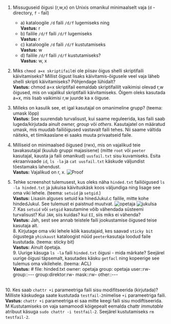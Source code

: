 1.  Missuguseid õigusi (r,w,x) on Unixis omanikul minimaalselt vaja (`d`  - directory,  `f`  - fail)
    -   a) kataloogile  `/d`  faili  `/d/f`  lugemiseks ning <br>
		    **Vastus:** r
    -   b) failile  `/d/f`  faili  `/d/f`  lugemiseks <br>
		    **Vastus:** r
    -   c) kataloogile  `/d`  faili  `/d/f`  kustutamiseks <br>
		    **Vastus:** w
    -   d) failile  `/d/f`  faili  `/d/f`  kustutamiseks? <br>
		   **Vastus:** w, x
		   
2.  Miks  `chmod a=x skriptifail`ei ole piisav õigus shelli skriptifaili käivitamiseks? Millist õigust lisaks käivitamis-õigusele veel vaja läheb shelli skripti käivitamiseks? Põhjendage lühidalt? <br>
 **Vastus:** chmod a=x skriptifail eemaldab skriptifaililt vaikimisi olevad r,w õigused, mis on vajalikul skriptifaili käivitamiseks. Õigem oleks kasutada a+x, mis lisab vaikimisi r,w juurde ka x õiguse.
 
3.  Milleks on kasulik see, et igal kasutajal on omanimeline grupp? (teema: umask lõpp) <br>
**Vastus:** See suurendab turvalisust, kui saame reguleerida, kas faili saab lugeda/kirjutada ainult *owner, group* või *others*. Kasutajatel on määratud umask, mis muudab failiõigused vastavalt faili tehes. Nii saame vältida näiteks, et tiimikaaslane ei saaks muuta privaatseid faile.

4.  Milliseid on minimaalsed õigused (rwx), mis on vajalikud teie tavakasutajal (kuulub gruppi majasisene) (mitte  `root`  või  `peeter`  kasutajal, kausta ja faili omanikud)  `uusfail.txt`  sisu kuvamiseks. Esita ekraanivaade  `id`,  `ls -la`  ja  `cat uusfail.txt`  käskude väljundist tõestamaks lahendust.
<br> **Vastus:** Vajalikud on r, x. 
![Proof](https://i.imgur.com/nO4hs0M.png)

6.  Tehke screenshot tulemusest, kus oleks näha  `hinded.txt`  failiõigused  `ls -la hinded.txt`  ja jukuisa käivituskäsk koos väljundiga ning lisage see oma viki lehele. (teema:  `setuid`  ja  `setgid`.)
<br> **Vastus:** Lisasin alguses setuid ka hinedJukul.c failile, mitte kohe hindedJukul. See tulemust ei paistnud muutvat.
![opetaja](https://i.imgur.com/y4bVt9g.png)
![jukuIsa](https://i.imgur.com/xeKqJia.png)
<br> 7.  Kas  `setuid`  või  `setgid`  kasutamine võib vähendada süsteemi turvalisust? Kui  `JAH`, siis kuidas? kui  `EI`, siis miks ei vähenda?
<br> **Vastus:** Jah, sest see annab teistele faili jookustamise õigused teise kasutaja alt. 
<br> 8.  Kirjutage oma viki lehele kõik kasutajaid, kes saavad  `sticky bit`  õigustega  `yhiskaust`  kataloogist nüüd  `peeter`kasutaja loodud faile kustutada. (teema: sticky bit)
<br> **Vastus:** Ainult õpetaja.
<br> 9.  Uurige käsuga  `ls -la`  faili  `hinded.txt`  õigusi - mida märkate? Seejärel uurige õigusi täpsemalt, kasutades käsku  `getfacl`  ning kopeerige see tulemus oma vikilehele. (teema: ACL)
<br> **Vastus:** # file: hinded.txt
owner: opetaja
group: opetaja
user::rw-
group::---
group:direktor:rw-
mask::rw-
other::---

<br> 10.  Kes saab  `chattr +i`  parameetriga faili sisu modifitseerida (kirjutada)? Milliste käskudega saate kustutada  `testfail-2`nimelise  `+i`  parameetriga faili.
<br> **Vastus:** `chattr +i` parameetriga ei saa mitte keegi faili sisu modiftiseerida. M Kustutamiseks on vaja samamoodi kõigepealt eemalda chattr *immutable* atribuut käsuga `sudo chattr -i testfail-2`. Seejärel kustutamiseks `rm testfail-2`.
